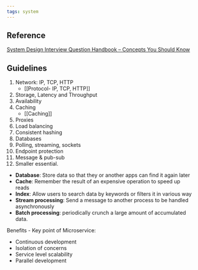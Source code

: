```yaml
---
tags: system
---
```


## Reference
[System Design Interview Question Handbook – Concepts You Should Know](https://www.freecodecamp.org/news/systems-design-for-interviews/?fbclid=IwAR1pdn4DQu-dbUCEjTvvs9ijDw0w2FBdi6aSyZaYMCKxKIZqEWLlkGXxMVk_aem_AfR2FF60Dd4tT8pf56m1HVevFqXemLXfU4Ae4Nv0JVkycE2AcEt7dapPjGT7Op0OurE#section-3-system-availability)

## Guidelines
1. Network: IP, TCP, HTTP
	- [[Protocol- IP, TCP, HTTP]]
2. Storage, Latency and Throughput
3. Availability
4. Caching
	- [[Caching]]
5. Proxies
6. Load balancing
7. Consistent hashing
8. Databases
9. Polling, streaming, sockets
10. Endpoint protection 
11. Message & pub-sub
12. Smaller essential.

- **Database**: Store data so that they or another apps can find it again later
- **Cache**: Remember the result of an expensive operation to speed up reads
- **Index**: Allow users to search data by keywords or filters it in various way
- **Stream processing**: Send a message to another process to be handled asynchronously
- **Batch processing**: periodically crunch a large amount of accumulated data.


Benefits - Key point of Microservice:
- Continuous development
- Isolation of concerns
- Service level scalability
- Parallel development
